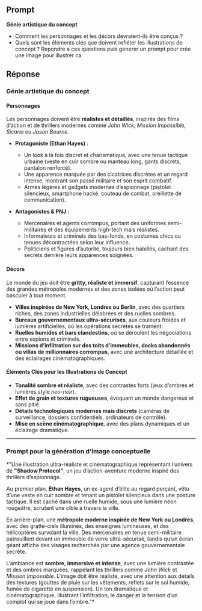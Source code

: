 ## Prompt 

**Génie artistique du concept**     
  - Comment les personnages et les décors devraient-ils être conçus ?      
  - Quels sont les éléments clés que doivent refléter les illustrations de concept ?
Repondre a ces questions puis generer un prompt pour crée une image pour illustrer ca

## Réponse

### **Génie artistique du concept**  
 
#### **Personnages**  
Les personnages doivent être **réalistes et détaillés**, inspirés des films d’action et de thrillers modernes comme *John Wick, Mission Impossible, Sicario* ou *Jason Bourne*.  
 
- **Protagoniste (Ethan Hayes)** :  
  - Un look à la fois discret et charismatique, avec une tenue tactique urbaine (veste en cuir sombre ou manteau long, gants discrets, pantalon renforcé).  
  - Une apparence marquée par des cicatrices discrètes et un regard intense, montrant son passé militaire et son esprit combatif.  
  - Armes légères et gadgets modernes d’espionnage (pistolet silencieux, smartphone hacké, couteau de combat, oreillette de communication).  
 
- **Antagonistes & PNJ** :  
  - Mercenaires et agents corrompus, portant des uniformes semi-militaires et des équipements high-tech mais réalistes.  
  - Informateurs et criminels des bas-fonds, en costumes chics ou tenues décontractées selon leur influence.  
  - Politiciens et figures d’autorité, toujours bien habillés, cachant des secrets derrière leurs apparences soignées.  
 
#### **Décors**  
Le monde du jeu doit être **gritty, réaliste et immersif**, capturant l’essence des grandes métropoles modernes et des zones isolées où l’action peut basculer à tout moment.  
 
- **Villes inspirées de New York, Londres ou Berlin**, avec des quartiers riches, des zones industrielles délabrées et des ruelles sombres.  
- **Bureaux gouvernementaux ultra-sécurisés**, aux couleurs froides et lumières artificielles, où les opérations secrètes se trament.  
- **Ruelles humides et bars clandestins**, où se déroulent les négociations entre espions et criminels.  
- **Missions d’infiltration sur des toits d’immeubles, docks abandonnés ou villas de millionnaires corrompus**, avec une architecture détaillée et des éclairages cinématographiques.  
 
#### **Éléments Clés pour les Illustrations de Concept**  
- **Tonalité sombre et réaliste**, avec des contrastes forts (jeux d’ombres et lumières style *neo-noir*).  
- **Effet de grain et textures rugueuses**, évoquant un monde dangereux et sans pitié.  
- **Détails technologiques modernes mais discrets** (caméras de surveillance, dossiers confidentiels, ordinateurs de contrôle).  
- **Mise en scène cinématographique**, avec des plans dynamiques et un éclairage dramatique.  
 
---
 
### **Prompt pour la génération d’image conceptuelle**  
 
*"Une illustration ultra-réaliste et cinématographique représentant l’univers de **"Shadow Protocol"**, un jeu d’action-aventure moderne inspiré des thrillers d’espionnage.  
 
Au premier plan, **Ethan Hayes**, un ex-agent d’élite au regard perçant, vêtu d’une veste en cuir sombre et tenant un pistolet silencieux dans une posture tactique. Il est caché dans une ruelle humide, sous une lumière néon rougeâtre, scrutant une cible à travers la ville.  
 
En arrière-plan, une **métropole moderne inspirée de New York ou Londres**, avec des gratte-ciels illuminés, des enseignes lumineuses, et des hélicoptères survolant la ville. Des mercenaires en tenue semi-militaire patrouillent devant un immeuble de verre ultra-sécurisé, tandis qu’un écran géant affiche des visages recherchés par une agence gouvernementale secrète.  
 
L’ambiance est **sombre, immersive et intense**, avec une lumière contrastée et des ombres marquées, rappelant les thrillers comme *John Wick* et *Mission Impossible*. L’image doit être réaliste, avec une attention aux détails des textures (gouttes de pluie sur les vêtements, reflets sur le sol humide, fumée de cigarette en suspension). Un ton dramatique et cinématographique, illustrant l’infiltration, le danger et la tension d’un complot qui se joue dans l’ombre."*



